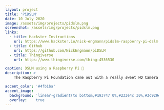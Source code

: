 ```yaml
---
layout: project
title: 'PiDSLM'
date: 10 July 2020
image: /assets/img/projects/pidslm.png
screenshot: /assets/img/projects/pidslm.png
links:
  - title: Hackster Instructions
    url: https://www.hackster.io/nick-engmann/pidslm-raspberry-pi-dslm-2a86c3
  - title: Github
    url: https://github.com/NickEngmann/piDSLM
  - title: Thingiverse
    url: https://www.thingiverse.com/thing:4536530

caption: DSLM using a Raspberry Pi 📸
description: >
    The Raspberry Pi Foundation came out with a really sweet HQ Camera Module this last May. With specs including a 12.3 MegaPixel sensor, C- and CS-mount lenses, and tripod mounting support - I got really excited to put my design skill to work to create an enclosure that could transform the new module into a standalone DSLM (Digital Single Lens Mirrorless). Something that I could charge up, and take with me to take pictures of personal projects, nature, and friends. So I took the time to design out an enclosure that employs a Raspberry Pi UPS, a 3.5" touchscreen, and a modular handgrip design so other DIY makers like myself can play with an open-source DSLM!

accent_color: '#4fb1ba'
accent_image:
  background: 'linear-gradient(to bottom,#193747 0%,#233e4c 30%,#3c929e 50%,#d5d5d4 70%,#cdccc8 100%)'
  overlay:    true
---
```

